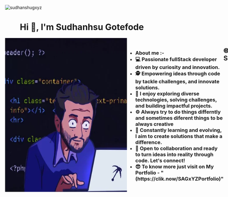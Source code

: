 <p align="left"> <img src="https://komarev.com/ghpvc/?username=sudhanshugxyz&label=Profile%20views&color=0e75b6&style=flat" alt="sudhanshugxyz" /> </p>
<h1 align="center">Hi 👋, I'm Sudhanhsu Gotefode</h1>


<div style="display: flex;">
         <img align="right" alt="Coding" width="400" src="src/gift.webp">
        <h3 align="left">
             <ul> 
            <li>About me :-</li>
            <li>💻 Passionate fullStack developer driven by curiosity and innovation.</li>
            <li>🕵️ Empowering ideas through code by tackle challenges, and innovate solutions.</li>
            <li>🚀 I enjoy exploring diverse technologies, solving challenges, and building impactful projects.</li>
            <li>⚙️ Always try to do things differntly and sometimes diferent things to be always creative</li>
            <li>🌟 Constantly learning and evolving, I aim to create solutions that make a difference.</li>
            <li>🤝 Open to collaboration and ready to turn ideas into reality through code. Let's connect!</li>
            <li>😎 To know more just visit on My Portfolio - "(https://clik.now/SAGxYZPortfolio)"</li>
             </ul> 
        </h3>
       



---
## 🌐 Socials:
[![Instagram](https://img.shields.io/badge/Instagram-%23E4405F.svg?logo=Instagram&logoColor=white)](https://instagram.com/Sudhanshu.a.g) [![LinkedIn](https://img.shields.io/badge/LinkedIn-%230077B5.svg?logo=linkedin&logoColor=white)](https://linkedin.com/in/sagln)[![Portfolio](https://clik.now/SAGxYZPortfolio) 

---


# 📊GitHub Stats :
![](https://github-readme-stats.vercel.app/api?username=SudhanshuGxYZ&theme=radical&hide_border=false&include_all_commits=true&count_private=false)<br/>
![](https://github-readme-streak-stats.herokuapp.com/?user=SudhanshuGxYZ&theme=radical&hide_border=false)<br/>
![](https://github-readme-stats.vercel.app/api/top-langs/?username=SudhanshuGxYZ&theme=radical&hide_border=false&include_all_commits=true&count_private=false&layout=compact)

---

[![](https://visitcount.itsvg.in/api?id=SudhanshuGxYZ&icon=0&color=0)](https://visitcount.itsvg.in)

---


### ✍️ Random Dev Quote
![](https://quotes-github-readme.vercel.app/api?type=horizontal&theme=dark)



[![](https://visitcount.itsvg.in/api?id=SudhanshuGxYZ&icon=10&color=9)](https://visitcount.itsvg.in)
